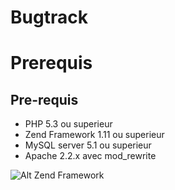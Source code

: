 Bugtrack
=====

Prerequis
=======

Pre-requis
----------
* PHP 5.3 ou superieur
* Zend Framework 1.11 ou superieur
* MySQL server 5.1 ou superieur
* Apache 2.2.x avec mod_rewrite

![Alt Zend Framework](http://www.atlantismultimedia.fr/wp-content/uploads/2011/02/ZendFramework-logo.png)
